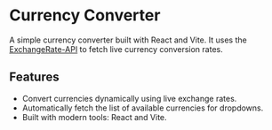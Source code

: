 # Currency Converter

A simple currency converter built with React and Vite. It uses the [ExchangeRate-API](https://www.exchangerate-api.com/) to fetch live currency conversion rates.

## Features
- Convert currencies dynamically using live exchange rates.
- Automatically fetch the list of available currencies for dropdowns.
- Built with modern tools: React and Vite.
